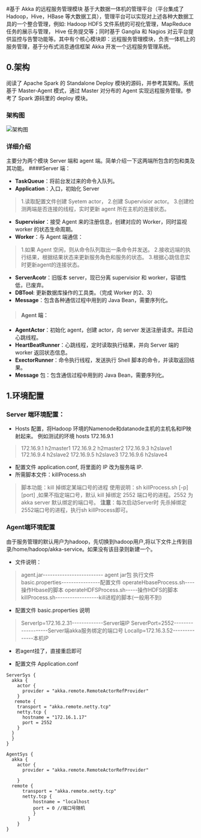 
#基于 Akka 的远程服务管理模块
基于大数据一体机的管理平台（平台集成了 Hadoop，Hive，HBase 等大数据工具），管理平台可以实现对上述各种大数据工具的一个整合管理，例如: Hadoop HDFS 文件系统的可视化管理，MapReduce 任务的展示与管理， Hive 任务提交等；同时基于 Ganglia 和 Nagios 对云平台提供监控与告警功能等。其中有个核心模块即：远程服务管理模块，负责一体机上的服务管理，基于分布式消息通信框架 Akka 开发一个远程服务管理系统。

## 0.架构

阅读了 Apache Spark 的 Standalone Deploy 模块的源码，并参考其架构。系统基于 Master-Agent 模式，通过 Master 对分布的 Agent 实现远程服务管理。参考了 Spark 源码里的 deploy 模块。
### 架构图
 ![架构图](http://ww4.sinaimg.cn/large/7377e81bjw1elcd9hy8goj21kw0rngpu.jpg)

### 详细介绍
主要分为两个模块 Server 端和 agent 端。简单介绍一下这两端所包含的包和类及其功能。
####Server 端：
- **TaskQueue**：将前台发过来的命令入队列。
- **Application**：入口，初始化 Server
> 1.读取配置文件创建 Syetem actor，
 2.创建 Supervisior actor。
 3.创建检测两端是否连接的线程，实时更新 agent 所在主机的连接状态。
- **Supervisior**：接受 Agent 来的注册信息，创建对应的 Worker，同时监视 worker 的状态生命周期。
- **Worker**：与 Agent 端通信：
> 1.如果 Agent 空闲，则从命令队列取出一条命令并发送。
  2.接收远端的执行结果，根据结果状态来更新服务角色和服务的状态。
  3.根据心跳信息实时更新agent的连接状态。
- **ServerAcotr**：旧版本 server，现已分离 supervisior 和 worker，容错性低，已废弃。
- **DBTool**: 更新数据库操作的工具类。（完成 Worker 的2、3）
- **Message**：包含各种通信过程中用到的 Java Bean，需要序列化。

> #### Agent 端：
- **AgentActor**：初始化 agent，创建 actor，向 server 发送注册请求。并启动心跳线程。
- **HeartBeatRunner**：心跳线程，定时读取执行结果，并向 Server 端的 worker 返回状态信息。
- **ExectorRunner**：命令执行线程，发送执行 Shell 脚本的命令，并读取返回结果。
- **Message** 包：包含通信过程中用到的 Java Bean，需要序列化。 


## 1.环境配置
### Server 端环境配置：
- Hosts 配置，将Hadoop 环境的Namenode和datanode主机的主机名和IP映射起来。
例如测试的环境 hosts 172.16.9.1
>172.16.9.1 h2master1 
172.16.9.2 h2master2
172.16.9.3 h2slave1
172.16.9.4 h2slave2
172.16.9.5 h2slave3
172.16.9.6 h2slave4

- 配置文件 application.conf, 将里面的 IP 改为服务端 IP. 
- 所需脚本文件：killProcess.sh
> 脚本功能：kill 掉绑定某端口号的进程 
使用说明：sh killProcess.sh [-p] [port] ,如果不指定端口号，默认 kill 掉绑定 2552 端口号的进程。2552 为 akka server 默认绑定的端口号。
**注意**：每次启动Server时 先杀掉绑定2552端口号的进程，执行sh killProcess即可。

### Agent端环境配置
由于服务管理的默认用户为hadoop，先切换到hadoop用户,将以下文件上传到目录/home/hadoop/akka-service。如果没有该目录则新建一个。
- 文件说明：
>agent.jar------------------------- agent jar包 执行文件
basic.properties----------------配置文件
operateHbaseProcess.sh----操作Hbase的脚本
operateHDFSProcess.sh-----操作HDFS的脚本
killProcess.sh------------------kill进程的脚本(一般用不到)

- 配置文件 basic.properties 说明
> ServerIp=172.16.2.31-------------Server端IP
ServerPort=2552-------------------Server端akka服务绑定的端口号
LocalIp=172.16.3.52--------------本机IP

- 若agent挂了，直接重启即可

- 配置文件 Application.conf

```
ServerSys {
  akka {
    actor {
      provider = "akka.remote.RemoteActorRefProvider"
    }
   remote {
    transport = "akka.remote.netty.tcp"
    netty.tcp {
      hostname = "172.16.1.17"
      port = 2552
    }
  }
  }
}

AgentSys {
  akka {
    actor {
      provider = "akka.remote.RemoteActorRefProvider"
    
    }
  remote {
      transport = "akka.remote.netty.tcp"
      netty.tcp {
          hostname = "localhost
          port = 0 //端口号随机
          }
        }
    }
}
```